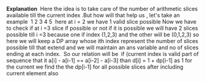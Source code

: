 **Explanation**
​
Here the idea is to take care of the number of arithmetic slices available till the current index
.But how will that help us , let's take an example
​
1 2 3 4 5
​
here at i = 2 we have 1 valid slice possible
Now we have to check if at i =3 slice if possible or not
if it is possible we will have 2 slices possible till i =3 because one if index (1,2,3) and the other will be (0,1,2,3)  so here we will keep a DP array whose ith index represent the number of slices possible till that extend and we will maintain an ans variable and no of slices ending at each index.
​
So our relation will be
​
if (current index is valid part of sequence that it a[i] - a[i-1] == a[i-2] - a[i-3]
than d[i] = 1 + dp[i-1] as 1 for the current we find the the dp[i-1] for all possible slices after including current element also
​
​
​
​
​
​
​
​